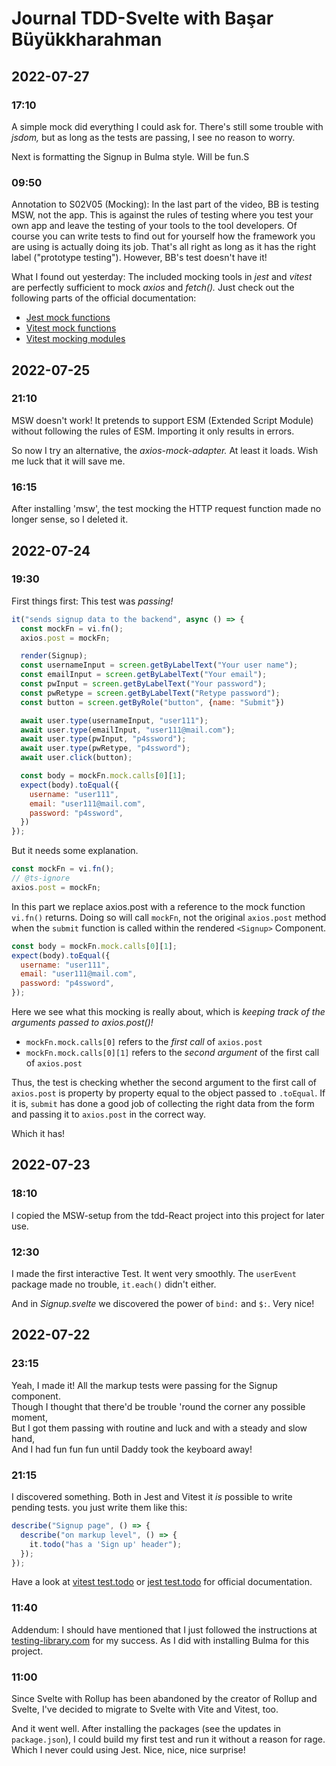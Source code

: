 # Journal TDD-Svelte with Başar Büyükkharahman


## 2022-07-27

### 17:10

A simple mock did everything I could ask for. There's still some trouble with _jsdom,_ but as long as the tests are passing, I see no reason to worry. 

Next is formatting the Signup in Bulma style. Will be fun.S


### 09:50

Annotation to S02V05 (Mocking): In the last part of the video, BB is testing MSW, not the app. This is against the rules of testing where you test your own app and leave the testing of your tools to the tool developers. Of course you can write tests to find out for yourself how the framework you are using is actually doing its job. That's all right as long as it has the right label ("prototype testing"). However, BB's test doesn't have it!

What I found out yesterday: The included mocking tools in _jest_ and _vitest_ are perfectly sufficient to mock _axios_ and _fetch()._ Just check out the following parts of the official documentation:

- [Jest mock functions](https://jestjs.io/docs/mock-function-api)
- [Vitest mock functions](https://vitest.dev/api/#vi-mock)
- [Vitest mocking modules](https://vitest.dev/guide/mocking.html#modules)

## 2022-07-25


### 21:10

MSW doesn't work! It pretends to support ESM (Extended Script Module) without following
the rules of ESM. Importing it only results in errors. 

So now I try an alternative, the _axios-mock-adapter._ At least it loads. Wish me luck that it will save me.



### 16:15

After installing 'msw', the test mocking the HTTP request function made no longer sense, so
I deleted it. 

## 2022-07-24

### 19:30

First things first: This test was _passing!_  

```javascript
it("sends signup data to the backend", async () => {
  const mockFn = vi.fn();
  axios.post = mockFn;

  render(Signup);
  const usernameInput = screen.getByLabelText("Your user name");
  const emailInput = screen.getByLabelText("Your email");
  const pwInput = screen.getByLabelText("Your password");
  const pwRetype = screen.getByLabelText("Retype password");
  const button = screen.getByRole("button", {name: "Submit"})

  await user.type(usernameInput, "user111");
  await user.type(emailInput, "user111@mail.com");
  await user.type(pwInput, "p4ssword");
  await user.type(pwRetype, "p4ssword");
  await user.click(button);

  const body = mockFn.mock.calls[0][1];
  expect(body).toEqual({
    username: "user111",
    email: "user111@mail.com",
    password: "p4ssword",
  })
});
```

But it needs some explanation.

```javascript
const mockFn = vi.fn();
// @ts-ignore
axios.post = mockFn;
```
In this part we replace axios.post with a reference to the mock function `vi.fn()` returns.
Doing so will call `mockFn`, not the original `axios.post` method when the `submit` function
is called within the rendered `<Signup>` Component.

```javascript
const body = mockFn.mock.calls[0][1];
expect(body).toEqual({
  username: "user111",
  email: "user111@mail.com",
  password: "p4ssword",
});
```

Here we see what this mocking is really about, which is _keeping track of the arguments passed to axios.post()!_

- `mockFn.mock.calls[0]` refers to the _first call_ of `axios.post`
- `mockFn.mock.calls[0][1]` refers to the _second argument_ of the first call of `axios.post`

Thus, the test is checking whether the second argument to the first call of `axios.post` is property by
property equal to the object passed to `.toEqual`. If it is, `submit` has done a good job of collecting
the right data from the form and passing it to `axios.post` in the correct way.

Which it has!




## 2022-07-23

### 18:10

I copied the MSW-setup from the tdd-React project into this project for later use.

### 12:30

I made the first interactive Test. It went very smoothly. The `userEvent` package 
made no trouble, `it.each()` didn't either.

And in _Signup.svelte_ we discovered the power of `bind:` and `$:`. Very nice!

## 2022-07-22

### 23:15

Yeah, I made it! All the markup tests were passing for the Signup component. \
Though I thought that there'd be trouble 'round the corner any possible moment, \
But I got them passing with routine and luck and with a steady and slow hand, \
And I had fun fun fun until Daddy took the keyboard away!

### 21:15

I discovered something. Both in Jest and Vitest it _is_ possible to write pending tests.
you just write them like this:

```javascript
describe("Signup page", () => {
  describe("on markup level", () => {
    it.todo("has a 'Sign up' header");
  });
});
```

Have a look at [vitest test.todo](https://vitest.dev/api/#test-todo)
or [jest test.todo](https://jestjs.io/docs/api#testtodoname) for official documentation.

### 11:40

Addendum: I should have mentioned that I just followed the instructions at
[testing-library.com](https://testing-library.com/docs/svelte-testing-library/setup#vitest)
for my success. As I did with installing Bulma for this project.

### 11:00

Since Svelte with Rollup has been abandoned by the creator of Rollup and Svelte,
I've decided to migrate to Svelte with Vite and Vitest, too.

And it went well. After installing the packages (see the updates in `package.json`),
I could build my first test and run it without a reason for rage. Which I never
could using Jest. Nice, nice, nice surprise!
